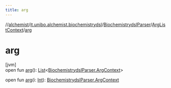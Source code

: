 ```yaml
---
title: arg
---
```

//[alchemist](../../../../index.html)/[it.unibo.alchemist.biochemistrydsl](../../index.html)/[BiochemistrydslParser](../index.html)/[ArgListContext](index.html)/[arg](arg.html)



# arg



[jvm]\
open fun [arg](arg.html)(): [List](https://docs.oracle.com/javase/8/docs/api/java/util/List.html)<[BiochemistrydslParser.ArgContext](../-arg-context/index.html)>

open fun [arg](arg.html)(i: [Int](https://kotlinlang.org/api/latest/jvm/stdlib/kotlin/-int/index.html)): [BiochemistrydslParser.ArgContext](../-arg-context/index.html)




